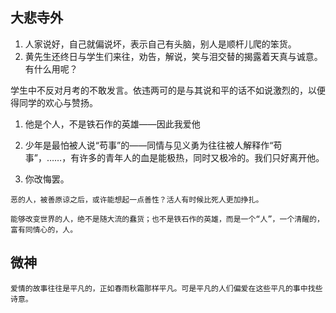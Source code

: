 ## 大悲寺外

1. 人家说好，自己就偏说坏，表示自己有头脑，别人是顺杆儿爬的笨货。
2. 黄先生还终日与学生们来往，劝告，解说，笑与泪交替的揭露着天真与诚意。有什么用呢？

学生中不反对月考的不敢发言。依违两可的是与其说和平的话不如说激烈的，以便得同学的欢心与赞扬。

1. 他是个人，不是铁石作的英雄——因此我爱他
2. 少年是最怕被人说“苟事”的——同情与见义勇为往往被人解释作“苟事”，……，有许多的青年人的血是能极热，同时又极冷的。我们只好离开他。

1. 你改悔罢。

`恶的人，被善原谅之后，或许能想起一点善性？活人有时候比死人更加挣扎。`

`能够改变世界的人，绝不是随大流的蠢货；也不是铁石作的英雄，而是一个“人”，一个清醒的，富有同情心的，人。`



## 微神

`爱情的故事往往是平凡的，正如春雨秋霜那样平凡。可是平凡的人们偏爱在这些平凡的事中找些诗意。`